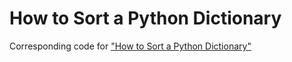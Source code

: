 # How to Sort a Python Dictionary

Corresponding code for ["How to Sort a Python Dictionary"](https://realpython.com/sort-python-dictionary/)
